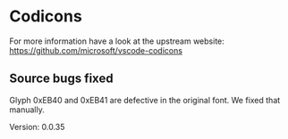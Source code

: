 # Codicons

For more information have a look at the upstream website: https://github.com/microsoft/vscode-codicons

## Source bugs fixed

Glyph 0xEB40 and 0xEB41 are defective in the original font. We fixed that manually.

Version: 0.0.35
